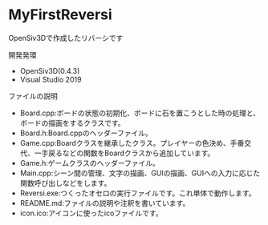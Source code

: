 # MyFirstReversi
OpenSiv3Dで作成したリバーシです

開発発環
- OpenSiv3D(0.4.3)
- Visual Studio 2019

ファイルの説明

- Board.cpp:ボードの状態の初期化、ボードに石を置こうとした時の処理と、ボードの描画をするクラスです。
- Board.h:Board.cppのヘッダーファイル。
- Game.cpp:Boardクラスを継承したクラス。プレイヤーの色決め、手番交代、一手戻るなどの関数をBoardクラスから追加しています。
- Game.h:ゲームクラスのヘッダーファイル。
- Main.cpp:シーン間の管理、文字の描画、GUIの描画、GUIへの入力に応じた関数呼び出しなどをします。
- Reversi.exe:つくったオセロの実行ファイルです。これ単体で動作します。
- README.md:ファイルの説明や注釈を書いています。
- icon.ico:アイコンに使ったicoファイルです。
